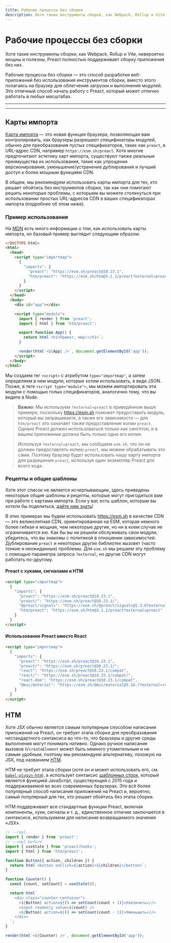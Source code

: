 ```yaml
---
title: Рабочие процессы без сборки
description: Хотя такие инструменты сборки, как Webpack, Rollup и Vite, невероятно мощны и полезны, Preact полностью поддерживает создание приложений без них
---
```


# Рабочие процессы без сборки

Хотя такие инструменты сборки, как Webpack, Rollup и Vite, невероятно мощны и полезны, Preact полностью поддерживает сборку приложения без них.

Рабочие процессы без сборки — это способ разработки веб-приложений без использования инструментов сборки, вместо этого полагаясь на браузер для облегчения загрузки и выполнения модулей. Это отличный способ начать работу с Preact, который может отлично работать в любых масштабах.

---

<toc></toc>

---

## Карты импорта

[Карта импорта](https://developer.mozilla.org/en-US/docs/Web/HTML/Element/script/type/importmap) — это новая функция браузера,
позволяющая вам контролировать, как браузеры разрешают спецификаторы модулей, обычно для преобразования пустых спецификаторов, таких как `preact`, в URL-адрес CDN, например `https://esm.sh/preact`. Хотя многие предпочитают эстетику карт импорта, существуют также реальные преимущества их использования, такие как упрощение версионирования, уменьшение/устранение дублирования и
лучший доступ к более мощным функциям CDN.

В общем, мы рекомендуем использовать карты импорта для тех, кто решает обойтись без инструментов сборки, так как они помогают решить некоторые проблемы, с которыми вы можете столкнуться при использовании простых URL-адресов CDN в ваших спецификаторах импорта (подробнее об этом ниже).

### Пример использования

На [MDN](https://developer.mozilla.org/en-US/docs/Web/HTML/Element/script/type/importmap) есть много информации о том, как использовать карты импорта, но базовый пример выглядит следующим образом:

```html
<!DOCTYPE html>
<html>
  <head>
    <script type="importmap">
      {
        "imports": {
          "preact": "https://esm.sh/preact@10.23.1",
          "htm/preact": "https://esm.sh/htm@3.1.1/preact?external=preact"
        }
      }
    </script>
  </head>
  <body>
    <div id="app"></div>

    <script type="module">
      import { render } from 'preact';
      import { html } from 'htm/preact';

      export function App() {
        return html`<h1>Привет, мир!</h1>`;
      }

      render(html`<${App} />`, document.getElementById('app'));
    </script>
  </body>
</html>
```

Мы создаем тег `<script>` с атрибутом `type="importmap"`, а затем определяем в нем модули, которые хотим использовать, в виде JSON. Позже, в теге `<script type="module">`, мы можем импортировать эти модули с помощью голых спецификаторов, аналогично тому, что вы видите в Node.

> **Важно:** Мы используем `?external=preact` в приведённом выше примере, поскольку https://esm.sh поможет предоставить
> модуль, который вы запрашиваете, а также его зависимости — для `htm/preact` это означает также предоставление
> копии `preact`. Однако Preact должен использоваться только как синглтон, и в вашем приложении должна быть только одна его копия.
>
> Используя `?external=preact`, мы сообщаем `esm.sh`, что он не должен предоставлять копию `preact`, мы можем обрабатывать
> это сами. Поэтому браузер будет использовать нашу карту импорта для разрешения `preact`, используя один экземпляр Preact
> для всего кода.

### Рецепты и общие шаблоны

Хотя этот список не является исчерпывающим, здесь приведены некоторые общие шаблоны и рецепты, которые могут пригодиться вам при работе с картами импорта. Если у вас есть шаблон, которым вы хотели бы поделиться, [дайте нам знать](https://github.com/preactjs/preact-www/issues/new)!

В этих примерах мы будем использовать https://esm.sh в качестве CDN — это великолепная CDN, ориентированная на ESM, которая немного более гибкая и мощная, чем некоторые другие, но ни в коем случае не ограничивается ею. Как бы вы ни решили обслуживать свои модули, убедитесь, что вы знакомы с политикой в отношении зависимостей: Дублирование `preact` и некоторых других библиотек вызовет (часто тонкие и неожиданные) проблемы. Для `esm.sh` мы решаем эту проблему с помощью параметра запроса `?external`, но другие CDN могут работать по-другому.

#### Preact с хуками, сигналами и HTM

```html
<script type="importmap">
  {
    "imports": {
      "preact": "https://esm.sh/preact@10.23.1",
      "preact/": "https://esm.sh/preact@10.23.1/",
      "@preact/signals": "https://esm.sh/@preact/signals@1.3.0?external=preact",
      "htm/preact": "https://esm.sh/htm@3.1.1/preact?external=preact"
    }
  }
</script>
```

#### Использование Preact вместо React

```html
<script type="importmap">
  {
    "imports": {
      "preact": "https://esm.sh/preact@10.23.1",
      "preact/": "https://esm.sh/preact@10.23.1/",
      "react": "https://esm.sh/preact@10.23.1/compat",
      "react/": "https://esm.sh/preact@10.23.1/compat/",
      "react-dom": "https://esm.sh/preact@10.23.1/compat",
      "@mui/material": "https://esm.sh/@mui/material@5.16.7?external=react,react-dom"
    }
  }
</script>
```

## HTM

Хотя JSX обычно является самым популярным способом написания приложений на Preact, он требует этапа сборки для преобразования нестандартного синтаксиса во что-то, что браузеры и другие среды выполнения могут понимать нативно. Однако ручное написание вызовов `h`/`createElement` может быть немного утомительным и не самым удобным, поэтому мы рекомендуем альтернативу, похожую на JSX, под названием [HTM](https://github.com/developit/htm).

HTM не требует этапа сборки (хотя он и может использовать его, см. [`babel-plugin-htm`](https://github.com/developit/htm/tree/master/packages/babel-plugin-htm)), а использует синтаксис [шаблонных строк](https://developer.mozilla.org/ru/docs/Web/JavaScript/Reference/Template_literals#Tagged_templates), который является функцией JavaScript, существующей с 2015 года и поддерживаемой во всех современных браузерах. Это всё более популярный способ написания приложений на Preact и, вероятно, самый популярный для тех, кто решает обойтись без этапа сборки.

HTM поддерживает все стандартные функции Preact, включая компоненты, хуки, сигналы и т. д., единственное отличие заключается в синтаксисе, используемом для написания возвращаемого значения «JSX».

```js
// --repl
import { render } from 'preact';
// --repl-before
import { useState } from 'preact/hooks';
import { html } from 'htm/preact';

function Button({ action, children }) {
  return html`<button onClick=${action}>${children}</button>`;
}

function Counter() {
  const [count, setCount] = useState(0);

  return html`
    <div class="counter-container">
      <${Button} action=${() => setCount(count + 1)}>Увеличить<//>
      <input readonly value=${count} />
      <${Button} action=${() => setCount(count - 1)}>Уменьшить<//>
    </div>
  `;
}

render(html`<${Counter} />`, document.getElementById('app'));
```
